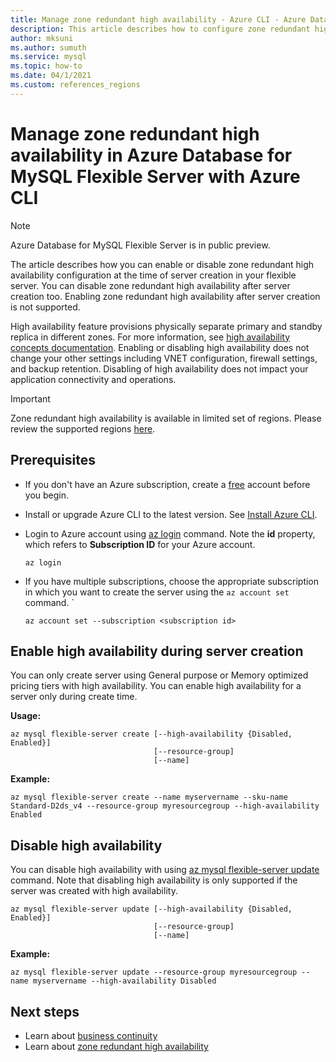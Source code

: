 ```yaml
---
title: Manage zone redundant high availability - Azure CLI - Azure Database for MySQL Flexible Server
description: This article describes how to configure zone redundant high availability in Azure Database for MySQL flexible Server with the Azure CLI.
author: mksuni
ms.author: sumuth
ms.service: mysql
ms.topic: how-to
ms.date: 04/1/2021
ms.custom: references_regions
---
```


# Manage zone redundant high availability in Azure Database for MySQL Flexible Server with Azure CLI

> [!NOTE]
> Azure Database for MySQL Flexible Server is in public preview. 

The article describes how you can enable or disable zone redundant high availability configuration at the time of server creation in your flexible server. You can disable zone redundant high availability after server creation too. Enabling zone redundant high availability after server creation is not supported.

High availability feature provisions physically separate primary and standby replica in different zones. For more information, see [high availability concepts documentation](./concepts/../concepts-high-availability.md). Enabling or disabling high availability does not change your other settings including VNET configuration, firewall settings, and backup retention. Disabling of high availability does not impact your application connectivity and operations.

> [!IMPORTANT]
> Zone redundant high availability is available in limited set of regions. Please review the supported regions [here](https://docs.microsoft.com/azure/mysql/flexible-server/overview#azure-regions). 

## Prerequisites
- If you don't have an Azure subscription, create a [free](https://azure.microsoft.com/free/) account before you begin.
- Install or upgrade Azure CLI to the latest version. See [Install Azure CLI](/cli/azure/install-azure-cli).
-  Login to Azure account using [az login](/cli/azure/reference-index#az-login) command. Note the **id** property, which refers to **Subscription ID** for your Azure account.

    ```azurecli-interactive
    az login
    ````

- If you have multiple subscriptions, choose the appropriate subscription in which you want to create the server using the ```az account set``` command.
`
    ```azurecli
    az account set --subscription <subscription id>
    ```

## Enable high availability during server creation
You can only create server using  General purpose or Memory optimized pricing tiers with high availability. You can enable high availability for a server only during create time.

**Usage:**

```azurecli
az mysql flexible-server create [--high-availability {Disabled, Enabled}]
                                [--resource-group]
                                [--name]
```

**Example:**
```azurecli
az mysql flexible-server create --name myservername --sku-name Standard-D2ds_v4 --resource-group myresourcegroup --high-availability Enabled
```

## Disable high availability

You can disable high availability with using [az mysql flexible-server update](/cli/azure/mysql/flexible-server#az_mysql_flexible_server_update) command. Note that disabling high availability is only supported if the server was created with high availability. 

```azurecli
az mysql flexible-server update [--high-availability {Disabled, Enabled}]
                                [--resource-group]
                                [--name]
```

**Example:**
```azurecli
az mysql flexible-server update --resource-group myresourcegroup --name myservername --high-availability Disabled
```


## Next steps

-   Learn about [business continuity](./concepts-business-continuity.md)
-   Learn about [zone redundant high availability](./concepts-high-availability.md)
